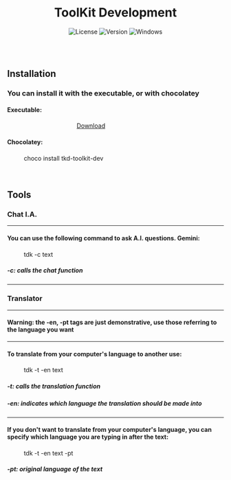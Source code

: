 <div id="title" align="center">
  <h1>ToolKit Development</h1>
</div>

<div id="badges" align="center">
  
  ![License](https://img.shields.io/github/license/NoxusJr/ToolKit-Development.svg)
  ![Version](https://img.shields.io/badge/version-1.0.0-53918E.svg)
  ![Windows](https://img.shields.io/badge/made%20for-windows-AD6845.svg)

</div>

<br>
<br>

<h2>Installation</h2>

<h3>You can install it with the executable, or with chocolatey</h3>


<h4>Executable:</h4>
ㅤㅤㅤ<a style="margin-left:123px;" href="" target="_blank">Download</a>
<h4>Chocolatey:</h4>
ㅤㅤㅤchoco install tkd-toolkit-dev


<br>
<br>
<br>

<h2>Tools</h2>

<h3>Chat I.A.</h3>
<hr>

<h4>You can use the following command to ask A.I. questions. Gemini:</h4>
ㅤㅤㅤtdk -c text
<h5>-c: calls the chat function</h5>

<hr>
<h3>Translator</h3>
<hr>

<h4>Warning: the -en, -pt tags are just demonstrative, use those referring to the language you want</h4>

<hr>

<h4>To translate from your computer's language to another use:</h4>
ㅤㅤㅤtdk -t -en text
<h5>-t: calls the translation function</h5>
<h5>-en: indicates which language the translation should be made into</h5>

<hr>

<h4>If you don't want to translate from your computer's language, you can specify which language you are typing in after the text:</h4>
ㅤㅤㅤtdk -t -en text -pt

<h5>-pt: original language of the text</h5>


